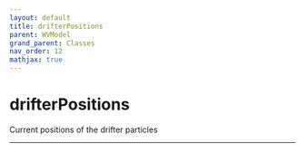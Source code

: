 ```yaml
---
layout: default
title: drifterPositions
parent: WVModel
grand_parent: Classes
nav_order: 12
mathjax: true
---
```


#  drifterPositions

Current positions of the drifter particles


---

